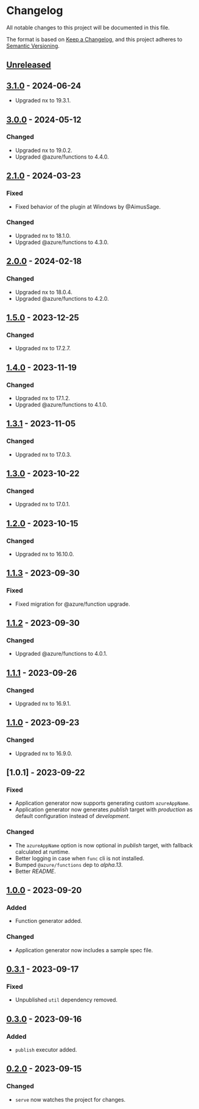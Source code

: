 # Changelog

All notable changes to this project will be documented in this file.

The format is based on [Keep a Changelog](https://keepachangelog.com/en/1.0.0/),
and this project adheres to [Semantic Versioning](https://semver.org/spec/v2.0.0.html).

## [Unreleased]

## [3.1.0] - 2024-06-24

- Upgraded nx to 19.3.1.

## [3.0.0] - 2024-05-12

### Changed

- Upgraded nx to 19.0.2.
- Upgraded @azure/functions to 4.4.0.

## [2.1.0] - 2024-03-23

### Fixed

- Fixed behavior of the plugin at Windows by @AimusSage.

### Changed

- Upgraded nx to 18.1.0.
- Upgraded @azure/functions to 4.3.0.

## [2.0.0] - 2024-02-18

### Changed

- Upgraded nx to 18.0.4.
- Upgraded @azure/functions to 4.2.0.

## [1.5.0] - 2023-12-25

### Changed

- Upgraded nx to 17.2.7.

## [1.4.0] - 2023-11-19

### Changed

- Upgraded nx to 17.1.2.
- Upgraded @azure/functions to 4.1.0.

## [1.3.1] - 2023-11-05

### Changed

- Upgraded nx to 17.0.3.

## [1.3.0] - 2023-10-22

### Changed

- Upgraded nx to 17.0.1.

## [1.2.0] - 2023-10-15

### Changed

- Upgraded nx to 16.10.0.

## [1.1.3] - 2023-09-30

### Fixed

- Fixed migration for @azure/function upgrade.

## [1.1.2] - 2023-09-30

### Changed

- Upgraded @azure/functions to 4.0.1.

## [1.1.1] - 2023-09-26

### Changed

- Upgraded nx to 16.9.1.

## [1.1.0] - 2023-09-23

### Changed

- Upgraded nx to 16.9.0.

## [1.0.1] - 2023-09-22

### Fixed

- Application generator now supports generating custom `azureAppName`.
- Application generator now generates _publish_ target with _production_ as default configuration instead of _development_.

### Changed

- The `azureAppName` option is now optional in _publish_ target, with fallback calculated at runtime.
- Better logging in case when `func` cli is not installed.
- Bumped `@azure/functions` dep to _alpha.13_.
- Better _README_.

## [1.0.0] - 2023-09-20

### Added

- Function generator added.

### Changed

- Application generator now includes a sample spec file.

## [0.3.1] - 2023-09-17

### Fixed

- Unpublished `util` dependency removed.

## [0.3.0] - 2023-09-16

### Added

- `publish` executor added.

## [0.2.0] - 2023-09-15

### Changed

- `serve` now watches the project for changes.

[unreleased]: https://github.com/ziacik/nx-tools/compare/azure-func-3.1.0...HEAD
[3.1.0]: https://github.com/ziacik/nx-tools/compare/azure-func-3.0.0...azure-func-3.1.0
[3.0.0]: https://github.com/ziacik/nx-tools/compare/azure-func-2.1.0...azure-func-3.0.0
[2.1.0]: https://github.com/ziacik/nx-tools/compare/azure-func-2.0.0...azure-func-2.1.0
[2.0.0]: https://github.com/ziacik/nx-tools/compare/azure-func-1.5.0...azure-func-2.0.0
[1.5.0]: https://github.com/ziacik/nx-tools/compare/azure-func-1.4.0...azure-func-1.5.0
[1.4.0]: https://github.com/ziacik/nx-tools/compare/azure-func-1.3.1...azure-func-1.4.0
[1.3.1]: https://github.com/ziacik/nx-tools/compare/azure-func-1.3.0...azure-func-1.3.1
[1.3.0]: https://github.com/ziacik/nx-tools/compare/azure-func-1.2.0...azure-func-1.3.0
[1.2.0]: https://github.com/ziacik/nx-tools/compare/azure-func-1.1.3...azure-func-1.2.0
[1.1.3]: https://github.com/ziacik/nx-tools/compare/azure-func-1.1.2...azure-func-1.1.3
[1.1.2]: https://github.com/ziacik/nx-tools/compare/azure-func-1.1.1...azure-func-1.1.2
[1.1.1]: https://github.com/ziacik/nx-tools/compare/azure-func-1.1.0...azure-func-1.1.1
[1.1.0]: https://github.com/ziacik/nx-tools/compare/azure-func-1.0.0...azure-func-1.1.0
[1.0.0]: https://github.com/ziacik/nx-tools/compare/azure-func-0.3.1...azure-func-1.0.0
[0.3.1]: https://github.com/ziacik/nx-tools/compare/azure-func-0.3.0...azure-func-0.3.1
[0.3.0]: https://github.com/ziacik/nx-tools/compare/azure-func-0.2.0...azure-func-0.3.0
[0.2.0]: https://github.com/ziacik/nx-tools/releases/tag/azure-func-0.2.0
